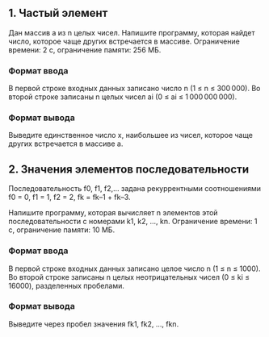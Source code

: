 ## 1. Частый элемент

Дан массив a из n целых чисел. Напишите программу, которая найдет число, которое чаще других встречается в массиве. Ограничение времени: 2 с, ограничение памяти: 256 МБ.

### Формат ввода
В первой строке входных данных записано число n (1 ≤ n ≤ 300 000).
Во второй строке записаны n целых чисел ai (0 ≤ ai ≤ 1 000 000 000).

### Формат вывода
Выведите единственное число x, наибольшее из чисел, которое чаще других встречается в массиве a.

## 2. Значения элементов последовательности

Последовательность f0, f1, f2,… задана рекуррентными соотношениями f0 = 0, f1 = 1, f2 = 2, fk = fk–1 + fk–3.

Напишите программу, которая вычисляет n элементов этой последовательности c номерами k1, k2, ..., kn. Ограничение времени: 1 с, ограничение памяти: 10 МБ.

### Формат ввода
В первой строке входных данных записано целое число n (1 ≤ n ≤ 1000).
Во второй строке записаны n целых неотрицательных чисел (0 ≤ ki ≤ 16000), разделенных пробелами.

### Формат вывода
Выведите через пробел значения fk1, fk2, ..., fkn.